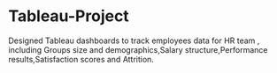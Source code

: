 # Tableau-Project
Designed Tableau dashboards to track employees data for HR team , including Groups size and demographics,Salary structure,Performance results,Satisfaction scores and Attrition.
